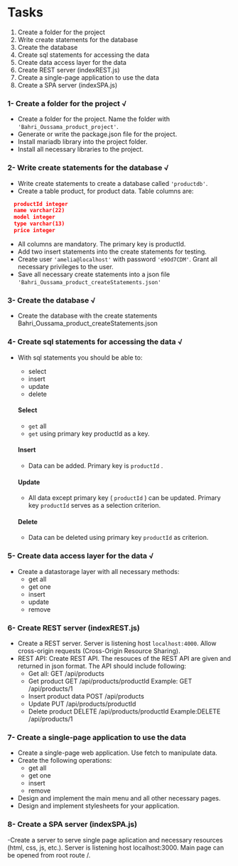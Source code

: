 # Tasks

1. Create a folder for the project
2. Write create statements for the database
3. Create the database
4. Create sql statements for accessing the data
5. Create data access layer for the data
6. Create REST server (indexREST.js)
7. Create a single-page application to use the data
8. Create a SPA server (indexSPA.js)

### 1- Create a folder for the project √

- Create a folder for the project. Name the folder with `'Bahri_Oussama_product_project'`.
- Generate or write the package.json file for the project.
- Install mariadb library into the project folder.
- Install all necessary libraries to the project.

### 2- Write create statements for the database √

- Write create statements to create a database called `'productdb'`.
- Create a table product, for product data. Table columns are:

```json
  productId integer
  name varchar(22)
  model integer
  type varchar(13)
  price integer
```

- All columns are mandatory. The primary key is productId.
- Add two insert statements into the create statements for testing.
- Create user `'amelia@localhost'` with password `'e9Od7CDM'`. Grant all necessary privileges to the user.
- Save all necessary create statements into a json file `'Bahri_Oussama_product_createStatements.json'`

### 3- Create the database √

- Create the database with the create statements Bahri_Oussama_product_createStatements.json

### 4- Create sql statements for accessing the data √

- With sql statements you should be able to:

  - select
  - insert
  - update
  - delete

  #### Select

  - `get` all
  - `get` using primary key productId as a key.

  #### Insert

  - Data can be added. Primary key is `productId` .

  #### Update

  - All data except primary key ( `productId` ) can be updated. Primary key `productId` serves as a selection criterion.

  #### Delete

  - Data can be deleted using primary key `productId` as criterion.

### 5- Create data access layer for the data √

- Create a datastorage layer with all necessary methods:
  - get all
  - get one
  - insert
  - update
  - remove

### 6- Create REST server (indexREST.js)

- Create a REST server. Server is listening host `localhost:4000`. Allow cross-origin requests (Cross-Origin Resource Sharing).
- REST API:
  Create REST API. The resouces of the REST API are given and returned in json format. The API should include following:
  - Get all:
    GET /api/products
  - Get product
    GET /api/products/productId Example: GET /api/products/1
  - Insert product data
    POST /api/products
  - Update
    PUT /api/products/productId
  - Delete product
    DELETE /api/products/productId Example:DELETE /api/products/1

### 7- Create a single-page application to use the data

- Create a single-page web application. Use fetch to manipulate data.
- Create the following operations:
  - get all
  - get one
  - insert
  - remove
- Design and implement the main menu and all other necessary pages.
- Design and implement stylesheets for your application.

### 8- Create a SPA server (indexSPA.js)

-Create a server to serve single page aplication and necessary resources (html, css, js, etc.). Server is listening host localhost:3000. Main page can be opened from root route /.

